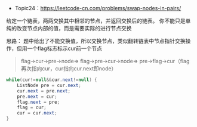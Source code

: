 - Topic24：https://leetcode-cn.com/problems/swap-nodes-in-pairs/

给定一个链表，两两交换其中相邻的节点，并返回交换后的链表。 你不能只是单纯的改变节点内部的值，而是需要实际的进行节点交换

思路：
题中给出了不能交换值，所以交换节点，类似翻转链表中节点指针交换操作，但用一个flag标志标示cur前一个节点
> flag->cur->pre->node=>
> flag->pre->cur->node=>
> pre->flag->cur（flag再次指向cur，cur指向cur.next即node）
```java
while(cur!=null&&cur.next!=null) {
	ListNode pre = cur.next;
	cur.next = pre.next;
	pre.next = cur;
	flag.next = pre;
	flag = cur;
	cur = cur.next;
}
```